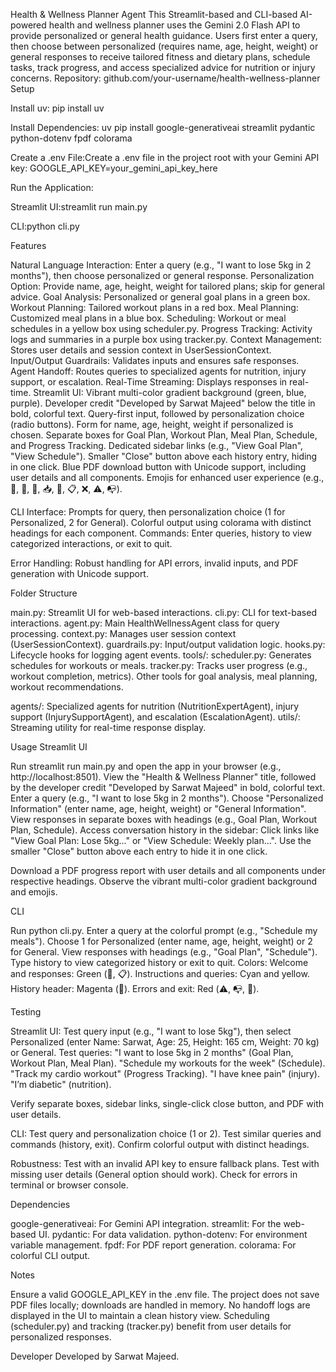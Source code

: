 Health & Wellness Planner Agent
This Streamlit-based and CLI-based AI-powered health and wellness planner uses the Gemini 2.0 Flash API to provide personalized or general health guidance. Users first enter a query, then choose between personalized (requires name, age, height, weight) or general responses to receive tailored fitness and dietary plans, schedule tasks, track progress, and access specialized advice for nutrition or injury concerns.
Repository: github.com/your-username/health-wellness-planner
Setup

Install uv:
pip install uv


Install Dependencies:
uv pip install google-generativeai streamlit pydantic python-dotenv fpdf colorama


Create a .env File:Create a .env file in the project root with your Gemini API key:
GOOGLE_API_KEY=your_gemini_api_key_here


Run the Application:

Streamlit UI:streamlit run main.py


CLI:python cli.py





Features

Natural Language Interaction: Enter a query (e.g., "I want to lose 5kg in 2 months"), then choose personalized or general response.
Personalization Option: Provide name, age, height, weight for tailored plans; skip for general advice.
Goal Analysis: Personalized or general goal plans in a green box.
Workout Planning: Tailored workout plans in a red box.
Meal Planning: Customized meal plans in a blue box.
Scheduling: Workout or meal schedules in a yellow box using scheduler.py.
Progress Tracking: Activity logs and summaries in a purple box using tracker.py.
Context Management: Stores user details and session context in UserSessionContext.
Input/Output Guardrails: Validates inputs and ensures safe responses.
Agent Handoff: Routes queries to specialized agents for nutrition, injury support, or escalation.
Real-Time Streaming: Displays responses in real-time.
Streamlit UI:
Vibrant multi-color gradient background (green, blue, purple).
Developer credit "Developed by Sarwat Majeed" below the title in bold, colorful text.
Query-first input, followed by personalization choice (radio buttons).
Form for name, age, height, weight if personalized is chosen.
Separate boxes for Goal Plan, Workout Plan, Meal Plan, Schedule, and Progress Tracking.
Dedicated sidebar links (e.g., "View Goal Plan", "View Schedule").
Smaller "Close" button above each history entry, hiding in one click.
Blue PDF download button with Unicode support, including user details and all components.
Emojis for enhanced user experience (e.g., 🥗, 📝, 🚀, 📥, 📜, 📋, ❌, ⚠️, 📭).


CLI Interface:
Prompts for query, then personalization choice (1 for Personalized, 2 for General).
Colorful output using colorama with distinct headings for each component.
Commands: Enter queries, history to view categorized interactions, or exit to quit.


Error Handling: Robust handling for API errors, invalid inputs, and PDF generation with Unicode support.

Folder Structure

main.py: Streamlit UI for web-based interactions.
cli.py: CLI for text-based interactions.
agent.py: Main HealthWellnessAgent class for query processing.
context.py: Manages user session context (UserSessionContext).
guardrails.py: Input/output validation logic.
hooks.py: Lifecycle hooks for logging agent events.
tools/:
scheduler.py: Generates schedules for workouts or meals.
tracker.py: Tracks user progress (e.g., workout completion, metrics).
Other tools for goal analysis, meal planning, workout recommendations.


agents/: Specialized agents for nutrition (NutritionExpertAgent), injury support (InjurySupportAgent), and escalation (EscalationAgent).
utils/: Streaming utility for real-time response display.

Usage
Streamlit UI

Run streamlit run main.py and open the app in your browser (e.g., http://localhost:8501).
View the "Health & Wellness Planner" title, followed by the developer credit "Developed by Sarwat Majeed" in bold, colorful text.
Enter a query (e.g., "I want to lose 5kg in 2 months").
Choose "Personalized Information" (enter name, age, height, weight) or "General Information".
View responses in separate boxes with headings (e.g., Goal Plan, Workout Plan, Schedule).
Access conversation history in the sidebar:
Click links like "View Goal Plan: Lose 5kg..." or "View Schedule: Weekly plan...".
Use the smaller "Close" button above each entry to hide it in one click.


Download a PDF progress report with user details and all components under respective headings.
Observe the vibrant multi-color gradient background and emojis.

CLI

Run python cli.py.
Enter a query at the colorful prompt (e.g., "Schedule my meals").
Choose 1 for Personalized (enter name, age, height, weight) or 2 for General.
View responses with headings (e.g., "Goal Plan", "Schedule").
Type history to view categorized history or exit to quit.
Colors:
Welcome and responses: Green (🌟, 📋).
Instructions and queries: Cyan and yellow.
History header: Magenta (📜).
Errors and exit: Red (⚠️, 📭, 👋).



Testing

Streamlit UI:
Test query input (e.g., "I want to lose 5kg"), then select Personalized (enter Name: Sarwat, Age: 25, Height: 165 cm, Weight: 70 kg) or General.
Test queries:
"I want to lose 5kg in 2 months" (Goal Plan, Workout Plan, Meal Plan).
"Schedule my workouts for the week" (Schedule).
"Track my cardio workout" (Progress Tracking).
"I have knee pain" (injury).
"I’m diabetic" (nutrition).


Verify separate boxes, sidebar links, single-click close button, and PDF with user details.


CLI:
Test query and personalization choice (1 or 2).
Test similar queries and commands (history, exit).
Confirm colorful output with distinct headings.


Robustness:
Test with an invalid API key to ensure fallback plans.
Test with missing user details (General option should work).
Check for errors in terminal or browser console.



Dependencies

google-generativeai: For Gemini API integration.
streamlit: For the web-based UI.
pydantic: For data validation.
python-dotenv: For environment variable management.
fpdf: For PDF report generation.
colorama: For colorful CLI output.

Notes

Ensure a valid GOOGLE_API_KEY in the .env file.
The project does not save PDF files locally; downloads are handled in memory.
No handoff logs are displayed in the UI to maintain a clean history view.
Scheduling (scheduler.py) and tracking (tracker.py) benefit from user details for personalized responses.

Developer
Developed by Sarwat Majeed.